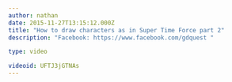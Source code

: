```yaml
---
author: nathan
date: 2015-11-27T13:15:12.000Z
title: "How to draw characters as in Super Time Force part 2"
description: "Facebook: https://www.facebook.com/gdquest "

type: video

videoid: UFTJ3jGTNAs
---
```

